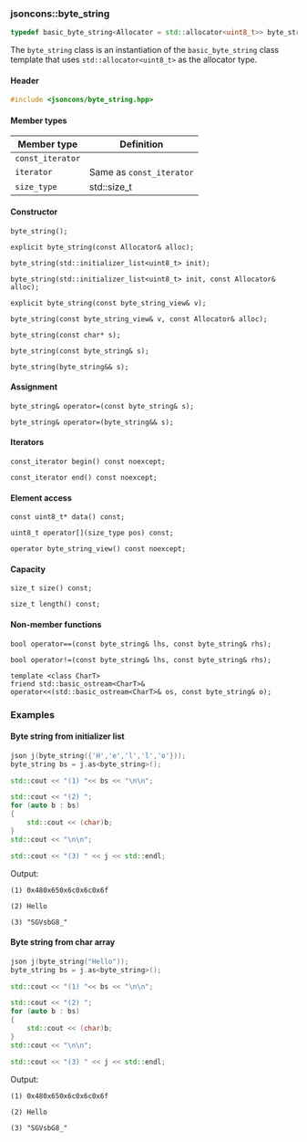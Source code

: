 ### jsoncons::byte_string

```c++
typedef basic_byte_string<Allocator = std::allocator<uint8_t>> byte_string;
```
The `byte_string` class is an instantiation of the `basic_byte_string` class template that uses `std::allocator<uint8_t>` as the allocator type.

#### Header
```c++
#include <jsoncons/byte_string.hpp>
```

#### Member types

Member type                         |Definition
------------------------------------|------------------------------
`const_iterator`|
`iterator`|Same as `const_iterator`
`size_type`|std::size_t

#### Constructor

    byte_string();

    explicit byte_string(const Allocator& alloc);

    byte_string(std::initializer_list<uint8_t> init);

    byte_string(std::initializer_list<uint8_t> init, const Allocator& alloc);

    explicit byte_string(const byte_string_view& v);

    byte_string(const byte_string_view& v, const Allocator& alloc);

    byte_string(const char* s);

    byte_string(const byte_string& s); 

    byte_string(byte_string&& s); 

#### Assignment

    byte_string& operator=(const byte_string& s);

    byte_string& operator=(byte_string&& s);

#### Iterators

    const_iterator begin() const noexcept;

    const_iterator end() const noexcept;

#### Element access

    const uint8_t* data() const;

    uint8_t operator[](size_type pos) const; 

    operator byte_string_view() const noexcept;

#### Capacity

    size_t size() const;

    size_t length() const;

#### Non-member functions

    bool operator==(const byte_string& lhs, const byte_string& rhs);

    bool operator!=(const byte_string& lhs, const byte_string& rhs);

    template <class CharT>
    friend std::basic_ostream<CharT>& operator<<(std::basic_ostream<CharT>& os, const byte_string& o);

### Examples

#### Byte string from initializer list

```c++
json j(byte_string({'H','e','l','l','o'}));
byte_string bs = j.as<byte_string>();

std::cout << "(1) "<< bs << "\n\n";

std::cout << "(2) ";
for (auto b : bs)
{
    std::cout << (char)b;
}
std::cout << "\n\n";

std::cout << "(3) " << j << std::endl;
```

Output:
```
(1) 0x480x650x6c0x6c0x6f

(2) Hello

(3) "SGVsbG8_"
```

#### Byte string from char array

```c++
json j(byte_string("Hello"));
byte_string bs = j.as<byte_string>();

std::cout << "(1) "<< bs << "\n\n";

std::cout << "(2) ";
for (auto b : bs)
{
    std::cout << (char)b;
}
std::cout << "\n\n";

std::cout << "(3) " << j << std::endl;
```

Output:
```
(1) 0x480x650x6c0x6c0x6f

(2) Hello

(3) "SGVsbG8_"
```
